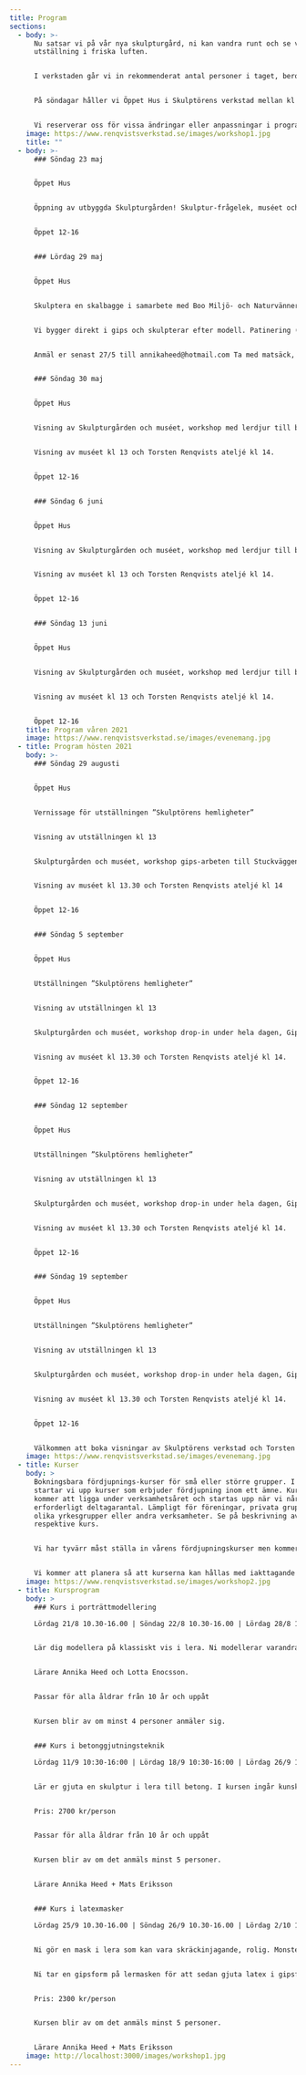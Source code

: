 ```yaml
---
title: Program
sections:
  - body: >-
      Nu satsar vi på vår nya skulpturgård, ni kan vandra runt och se vår
      utställning i friska luften.


      I verkstaden går vi in rekommenderat antal personer i taget, beroende på hur läget ser ut i samhället.


      På söndagar håller vi Öppet Hus i Skulptörens verkstad mellan kl 12.00 -16.00! Vi visar då verkstaden med sin fasta skulpturutställning och hantverksstationer och håller workshop på gården utanför. Vi fortsätter i vår med att förse arken med djur i lera och till hösten bygger vi vår gemensamma stuckaturvägg ”Alhambra”!


      Vi reserverar oss för vissa ändringar eller anpassningar i programmet pga coronakrisen och håller er uppdaterade på hemsidan för vad som gäller för varje Öppet Hus. Håll ögonen öppna!
    image: https://www.renqvistsverkstad.se/images/workshop1.jpg
    title: ""
  - body: >-
      ### Söndag 23 maj


      Öppet Hus


      Öppning av utbyggda Skulpturgården! Skulptur-frågelek, muséet och workshop med ler-djur till båten ”Ombord” Visning av muséet kl 13 och Torsten Renqvists ateljé kl 14.


      Öppet 12-16


      ### Lördag 29 maj


      Öppet Hus


      Skulptera en skalbagge i samarbete med Boo Miljö- och Naturvänner 10.30-15.30.


      Vi bygger direkt i gips och skulpterar efter modell. Patinering (ytbehandling) av skalbaggen ingår i kursen.


      Anmäl er senast 27/5 till annikaheed@hotmail.com Ta med matsäck, kaffe och bullar bjuds det på!


      ### Söndag 30 maj


      Öppet Hus


      Visning av Skulpturgården och muséet, workshop med lerdjur till båten ”Ombord”


      Visning av muséet kl 13 och Torsten Renqvists ateljé kl 14.


      Öppet 12-16


      ### Söndag 6 juni


      Öppet Hus


      Visning av Skulpturgården och muséet, workshop med lerdjur till båten ”Ombord”


      Visning av muséet kl 13 och Torsten Renqvists ateljé kl 14.


      Öppet 12-16


      ### Söndag 13 juni


      Öppet Hus


      Visning av Skulpturgården och muséet, workshop med lerdjur till båten ”Ombord”


      Visning av muséet kl 13 och Torsten Renqvists ateljé kl 14.


      Öppet 12-16
    title: Program våren 2021
    image: https://www.renqvistsverkstad.se/images/evenemang.jpg
  - title: Program hösten 2021
    body: >-
      ### Söndag 29 augusti


      Öppet Hus


      Vernissage för utställningen ”Skulptörens hemligheter”


      Visning av utställningen kl 13


      Skulpturgården och muséet, workshop gips-arbeten till Stuckväggen ”Alhambra”


      Visning av muséet kl 13.30 och Torsten Renqvists ateljé kl 14


      Öppet 12-16


      ### Söndag 5 september


      Öppet Hus


      Utställningen ”Skulptörens hemligheter”


      Visning av utställningen kl 13


      Skulpturgården och muséet, workshop drop-in under hela dagen, Gips-arbeten till Stuckväggen ”Alhambra”.


      Visning av muséet kl 13.30 och Torsten Renqvists ateljé kl 14.


      Öppet 12-16


      ### Söndag 12 september


      Öppet Hus


      Utställningen ”Skulptörens hemligheter”


      Visning av utställningen kl 13


      Skulpturgården och muséet, workshop drop-in under hela dagen, Gips-arbeten till Stuckväggen ”Alhambra”.


      Visning av muséet kl 13.30 och Torsten Renqvists ateljé kl 14.


      Öppet 12-16


      ### Söndag 19 september


      Öppet Hus


      Utställningen ”Skulptörens hemligheter”


      Visning av utställningen kl 13


      Skulpturgården och muséet, workshop drop-in under hela dagen, Gips-arbeten till Stuckväggen ”Alhambra”.


      Visning av muséet kl 13.30 och Torsten Renqvists ateljé kl 14.


      Öppet 12-16


      Välkommen att boka visningar av Skulptörens verkstad och Torsten Renqvists ateljé för mindre eller större grupper. 100 kr/person Skulptörens verkstad. 100 kr/person Torsten Renqvists verkstad. Dock minimiavgift på 1000 kr för en visning. För mer information se nedan. Vi kommer med aktuell information i början av maj som tar hänsyn till hur vi handskas med coronakrisen.
    image: https://www.renqvistsverkstad.se/images/evenemang.jpg
  - title: Kurser
    body: >
      Bokningsbara fördjupnings-kurser för små eller större grupper. I år
      startar vi upp kurser som erbjuder fördjupning inom ett ämne. Kurserna
      kommer att ligga under verksamhetsåret och startas upp när vi når upp i
      erforderligt deltagarantal. Lämpligt för föreningar, privata grupper,
      olika yrkesgrupper eller andra verksamheter. Se på beskrivning av
      respektive kurs.


      Vi har tyvärr måst ställa in vårens fördjupningskurser men kommer att se om de kan förläggas till hösten istället.


      Vi kommer att planera så att kurserna kan hållas med iakttagande av Folkhälsomyndighetens rekommendationer. Varje kurs kommer att ha en detaljerad beskrivning för formerna som kommer att iakttagas med hänsyn till allas säkerhet i och med omständigheterna som råder.
    image: https://www.renqvistsverkstad.se/images/workshop2.jpg
  - title: Kursprogram
    body: >
      ### Kurs i porträttmodellering

      Lördag 21/8 10.30-16.00 | Söndag 22/8 10.30-16.00 | Lördag 28/8 10.30-16.00


      Lär dig modellera på klassiskt vis i lera. Ni modellerar varandra i kursen så det kan vara bra att ta med sig en vän eller släkting till kursen för att skapa deras porträtt. Både modell och modellör lär sig lika mycket eftersom ni byts av hela tiden på ett rättvist sätt. Ni får ett porträtt i lera som senare kan brännas.


      Lärare Annika Heed och Lotta Enocsson.


      Passar för alla åldrar från 10 år och uppåt


      Kursen blir av om minst 4 personer anmäler sig.


      ### Kurs i betonggjutningsteknik

      Lördag 11/9 10:30-16:00 | Lördag 18/9 10:30-16:00 | Lördag 26/9 10:00-12:00


      Lär er gjuta en skulptur i lera till betong. I kursen ingår kunskaper kring vad som är enkelt att gjuta när ni arbetar i lera. Formtagning med gips på lera. Gjutning av betong i gipsform. Uthuggning. Efter genomgången kurs har ni de basala kunskaper som behövs för att arbeta vidare på egen hand.


      Pris: 2700 kr/person


      Passar för alla åldrar från 10 år och uppåt


      Kursen blir av om det anmäls minst 5 personer.


      Lärare Annika Heed + Mats Eriksson


      ### Kurs i latexmasker

      Lördag 25/9 10.30-16.00 | Söndag 26/9 10.30-16.00 | Lördag 2/10 10.30-12.00 | Söndag 3/10 10.30-12.00


      Ni gör en mask i lera som kan vara skräckinjagande, rolig. Monster, människa eller djur.


      Ni tar en gipsform på lermasken för att sedan gjuta latex i gipsformen. Ni får en latexmask som går att måla i de färger ni önskar och sedan sätta på er och glädja/skrämma er omgivning.


      Pris: 2300 kr/person


      Kursen blir av om det anmäls minst 5 personer.


      Lärare Annika Heed + Mats Eriksson
    image: http://localhost:3000/images/workshop1.jpg
---
```

